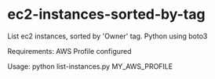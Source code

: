 # ec2-instances-sorted-by-tag
 List ec2 instances, sorted by 'Owner' tag. Python using boto3

 Requirements:
 AWS Profile configured

 Usage:
 python list-instances.py MY_AWS_PROFILE

